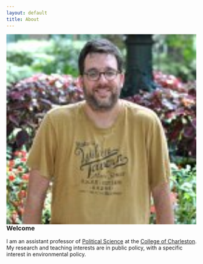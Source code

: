 ```yaml
---
layout: default
title: About 
---
```


<img align="left" src="me.jpg" width="500" height="500" />


### Welcome
I am an assistant professor of [Political Science](http://polisci.cofc.edu/) at the [College of Charleston](http://cofc.edu/). My research and teaching interests are in public policy, with a specific interest in environmental policy. 


